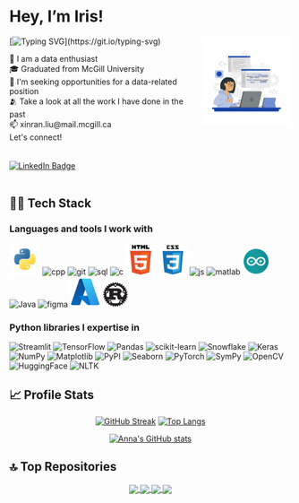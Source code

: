 <h1> Hey, I’m Iris! </h1>

<img src="./images/Hand coding-rafiki.png" width="32%" alt="vector" align="right"> 

[![Typing SVG](https://readme-typing-svg.herokuapp.com?font=Montserrat&color=blue&vCenter=true&lines=Up+and+Coming+Analyst+📊;Data+Analytics💻;Market+Analytics🍀;Machine+Learning🗝️;Product+Management🌈;)](https://git.io/typing-svg)


<div align = "left">
  👀 I am a data enthusiast<br>
  🎓 Graduated from McGill University<br>
  📖 I'm seeking opportunities for a data-related position<br>
  🫂 Take a look at all the work I have done in the past<br>
  📫 xinran.liu@mail.mcgill.ca <br> 
Let's connect!

  </div>
<br>
<br>


<div id="badges" align = "left">

  <a href="https://www.linkedin.com/in/xinran-iris-liu/">
    <img src="https://img.shields.io/badge/LinkedIn-0072b1?style=for-the-badge&logo=linkedin&logoColor=white" alt="LinkedIn Badge"/>
  </a>

  
  
 <!--- <a href="https://www.hackerrank.com/aa17011?hr_r=1">
    <img src="https://img.shields.io/badge/HackerRank-Green?style=for-the-badge&logo=hackerrank&logoColor=black" alt="HackerRank Badge"/>
  </a>
  <a href="https://www.codechef.com/users/anna_albert21">
    <img src="https://img.shields.io/badge/Codechef-brown?style=for-the-badge&logo=codechef&logoColor=white" alt="Codechef Badge"/>
  </a>) --->
</div>

<br>

## 👩‍💻 Tech Stack
### Languages and tools I work with
<div>
<img height="55" alt="python" src="https://raw.githubusercontent.com/github/explore/80688e429a7d4ef2fca1e82350fe8e3517d3494d/topics/python/python.png">
<img height="55" alt="cpp" src="images/534-5342172_c-language-course-c-logo-removebg-preview (1).png">
<img width="75" alt="git" src="./images/git-removebg-preview.png">
<img height="48" alt="sql" src="./images/sql2-compressed-1-removebg-preview.png">
<img height="50" alt="c" src="https://fekir.info/img/c-logo.png">
<img height="53" alt="html" src="https://raw.githubusercontent.com/github/explore/5c058a388828bb5fde0bcafd4bc867b5bb3f26f3/topics/html/html.png">
<img height="53" alt="css" src="https://raw.githubusercontent.com/github/explore/80688e429a7d4ef2fca1e82350fe8e3517d3494d/topics/css/css.png"> 
<img height="45" alt="js" src="./images/456-4562295_library-of-javascript-icon-graphic-freeuse-png-files-removebg-preview.png">
<img height="48" alt="matlab" src="./images/Matlab1-removebg-preview-removebg-preview.png">
<img height="48" alt="arduino" src="https://raw.githubusercontent.com/github/explore/80688e429a7d4ef2fca1e82350fe8e3517d3494d/topics/arduino/arduino.png"> 
<img height="60" alt="Java" src="./images/pnghut_java-programmer-computer-programming-logo-language.png">
<img height="45" alt="figma" src="https://upload.wikimedia.org/wikipedia/commons/thumb/3/33/Figma-logo.svg/800px-Figma-logo.svg.png"> 
<img height="55" alt="azure" src="https://raw.githubusercontent.com/github/explore/80688e429a7d4ef2fca1e82350fe8e3517d3494d/topics/azure/azure.png">
<img height="45" alt="rust" src="https://raw.githubusercontent.com/github/explore/80688e429a7d4ef2fca1e82350fe8e3517d3494d/topics/rust/rust.png">
</div>

### Python libraries I expertise in
![Streamlit](https://img.shields.io/badge/Streamlit-royalblue.svg?style=for-the-badge&logo=Streamlit&logoColor=white)
![TensorFlow](https://img.shields.io/badge/TensorFlow-%23FF6F00.svg?style=for-the-badge&logo=TensorFlow&logoColor=white)
![Pandas](https://img.shields.io/badge/pandas-%23150458.svg?style=for-the-badge&logo=pandas&logoColor=white)
![scikit-learn](https://img.shields.io/badge/scikit--learn-%23F7931E.svg?style=for-the-badge&logo=scikit-learn&logoColor=white)
![Snowflake](https://img.shields.io/badge/snowflake-blue.svg?style=for-the-badge&logo=snowflake&logoColor=white)
![Keras](https://img.shields.io/badge/Keras-%23D00000.svg?style=for-the-badge&logo=Keras&logoColor=white)
![NumPy](https://img.shields.io/badge/numpy-%23013243.svg?style=for-the-badge&logo=numpy&logoColor=white)
![Matplotlib](https://img.shields.io/badge/matplotlib-orange.svg?style=for-the-badge&logo=matplotlib&logoColor=white)
![PyPI](https://img.shields.io/badge/PyPI-purple.svg?style=for-the-badge&logo=PyPI&logoColor=white)
![Seaborn](https://img.shields.io/badge/Seaborn-red.svg?style=for-the-badge&logo=Seaborn&logoColor=white)
![PyTorch](https://img.shields.io/badge/PyTorch-darkpink.svg?style=for-the-badge&logo=PyTorch&logoColor=white)
![SymPy](https://img.shields.io/badge/SymPy-teal.svg?style=for-the-badge&logo=Sympy&logoColor=white)
![OpenCV](https://img.shields.io/badge/OpenCV-coral.svg?style=for-the-badge&logo=OpenCV&logoColor=white)
![HuggingFace](https://img.shields.io/badge/HuggingFace-yellow.svg?style=for-the-badge&logo=HuggingFace&logoColor=white)
![NLTK](https://img.shields.io/badge/NLTK-grey.svg?style=for-the-badge&logo=NLTK&logoColor=white)


## 📈 Profile Stats
<div align = "center">
  
[![GitHub Streak](http://github-readme-streak-stats.herokuapp.com?user=Annarhysa&theme=transparent&hide_border=true)](https://git.io/streak-stats)           [![Top Langs](https://github-readme-stats.vercel.app/api/top-langs/?username=Annarhysa&layout=compact&theme=transparent&hide_border=true)](https://github.com/Annarhysa/github-readme-stats)

[![Anna's GitHub stats](https://github-readme-stats.vercel.app/api?username=Annarhysa&show_icons=true&theme=transparent&hide_border=true&hide_title=true)](https://github.com/Annarhysa)
</p>
  </div>

## 🔝 Top Repositories
<div align = "center">
<a href="https://github.com/Annarhysa/Book-Recommendation">
  <img align="center" src="https://github-readme-stats.vercel.app/api/pin/?username=Annarhysa&repo=Book-Recommendation&theme=transparent" />
</a>
<a href="https://github.com/Annarhysa/Stock-Market-Advisor">
  <img align="center" src="https://github-readme-stats.vercel.app/api/pin/?username=Annarhysa&repo=Stock-Market-Advisor&theme=transparent" />
</a>
<a href="https://github.com/Annarhysa/Code-Translator">
  <img align="center" src="https://github-readme-stats.vercel.app/api/pin/?username=Annarhysa&repo=Code-Translator&theme=transparent" />
</a>
<a href="https://github.com/Annarhysa/CareerWise">
  <img align="center" src="https://github-readme-stats.vercel.app/api/pin/?username=Annarhysa&repo=CareerWise&theme=transparent" />
</a>
</div>

<!---
Annarhysa/Annarhysa is a ✨ special ✨ repository because its `README.md` (this file) appears on your GitHub profile.
You can click the Preview link to take a look at your changes.
--->
